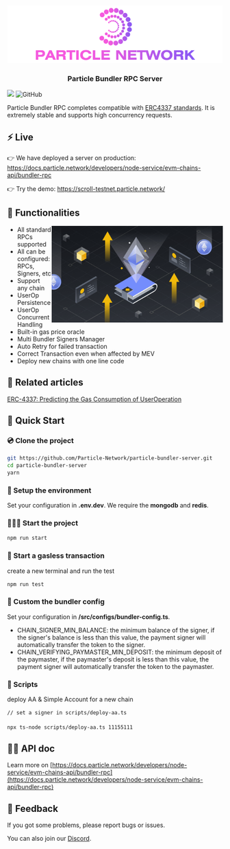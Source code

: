 <div align="center">
  <a href="https://particle.network/">
    <img src="./media/logo.png?raw=true" />
  </a>
  <h3>
    Particle Bundler RPC Server
  </h3>
</div>

![](https://img.shields.io/badge/Typescript-💪-blue?style=round)
![GitHub](https://img.shields.io/github/license/silviopaganini/nft-market?style=round)

Particle Bundler RPC completes compatible with [ERC4337 standards](https://eips.ethereum.org/EIPS/eip-4337). It is extremely stable and supports high concurrency requests.

## ⚡️ Live
👉 We have deployed a server on production: https://docs.particle.network/developers/node-service/evm-chains-api/bundler-rpc

👉 Try the demo: https://scroll-testnet.particle.network/

## 🔬 Functionalities
<img align="right" width="400" src="./media/image.png"></img>

- All standard RPCs supported
- All can be configured: RPCs, Signers, etc
- Support any chain
- UserOp Persistence
- UserOp Concurrent Handling
- Built-in gas price oracle
- Multi Bundler Signers Manager
- Auto Retry for failed transaction
- Correct Transaction even when affected by MEV
- Deploy new chains with one line code

## 📖 Related articles 
[ERC-4337: Predicting the Gas Consumption of UserOperation](https://blog.particle.network/bundler-predicting-gas/)

## 🔧 Quick Start

### 💿 Clone the project
```bash
git https://github.com/Particle-Network/particle-bundler-server.git
cd particle-bundler-server
yarn
```

### 🧷 Setup the environment
Set your configuration in **.env.dev**. We require the **mongodb** and **redis**. 

### 🏄🏻‍♂️ Start the project
```bash
npm run start
```

### 🖖 Start a gasless transaction
create a new terminal and run the test
```bash
npm run test
```

### 🧷 Custom the bundler config
Set your configuration in **/src/configs/bundler-config.ts**.

* CHAIN_SIGNER_MIN_BALANCE: the minimum balance of the signer, if the signer's balance is less than this value, the payment signer will automatically transfer the token to the signer.
* CHAIN_VERIFYING_PAYMASTER_MIN_DEPOSIT: the minimum deposit of the paymaster, if the paymaster's deposit is less than this value, the payment signer will automatically transfer the token to the paymaster.

### 📝 Scripts
deploy AA & Simple Account for a new chain
```bash
// set a signer in scripts/deploy-aa.ts

npx ts-node scripts/deploy-aa.ts 11155111
```


## 🛀🏽 API doc

Learn more on [https://docs.particle.network/developers/node-service/evm-chains-api/bundler-rpc](https://docs.particle.network/developers/node-service/evm-chains-api/bundler-rpc)

## 💼 Feedback

If you got some problems, please report bugs or issues.

You can also join our [Discord](https://discord.gg/2y44qr6CR2).